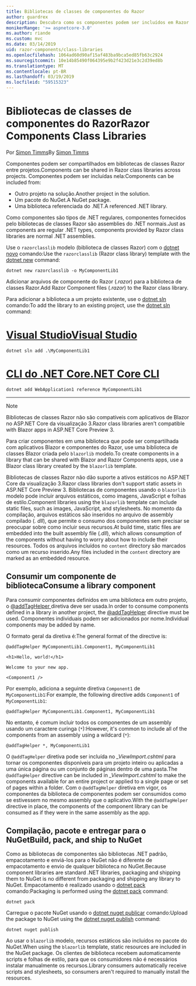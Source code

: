 ```yaml
---
title: Bibliotecas de classes de componentes do Razor
author: guardrex
description: Descubra como os componentes podem ser incluídos em Razor componentes aplicativos de uma biblioteca de componentes externos.
monikerRange: '>= aspnetcore-3.0'
ms.author: riande
ms.custom: mvc
ms.date: 03/14/2019
uid: razor-components/class-libraries
ms.openlocfilehash: 1064ad60d90af15af483ba9bca5ed85fb63c2924
ms.sourcegitcommit: 10e14b85490f064395e9b2f423d21e3c2d39ed8b
ms.translationtype: MT
ms.contentlocale: pt-BR
ms.lasthandoff: 03/19/2019
ms.locfileid: "59515323"
---
```

# <a name="razor-components-class-libraries"></a><span data-ttu-id="5aba6-103">Bibliotecas de classes de componentes do Razor</span><span class="sxs-lookup"><span data-stu-id="5aba6-103">Razor Components Class Libraries</span></span>

<span data-ttu-id="5aba6-104">Por [Simon Timms](https://github.com/stimms)</span><span class="sxs-lookup"><span data-stu-id="5aba6-104">By [Simon Timms](https://github.com/stimms)</span></span>

<span data-ttu-id="5aba6-105">Componentes podem ser compartilhados em bibliotecas de classes Razor entre projetos.</span><span class="sxs-lookup"><span data-stu-id="5aba6-105">Components can be shared in Razor class libraries across projects.</span></span> <span data-ttu-id="5aba6-106">Componentes podem ser incluídas nela:</span><span class="sxs-lookup"><span data-stu-id="5aba6-106">Components can be included from:</span></span>

* <span data-ttu-id="5aba6-107">Outro projeto na solução.</span><span class="sxs-lookup"><span data-stu-id="5aba6-107">Another project in the solution.</span></span>
* <span data-ttu-id="5aba6-108">Um pacote do NuGet.</span><span class="sxs-lookup"><span data-stu-id="5aba6-108">A NuGet package.</span></span>
* <span data-ttu-id="5aba6-109">Uma biblioteca referenciada do .NET.</span><span class="sxs-lookup"><span data-stu-id="5aba6-109">A referenced .NET library.</span></span>

<span data-ttu-id="5aba6-110">Como componentes são tipos de .NET regulares, componentes fornecidos pelo bibliotecas de classes Razor são assemblies do .NET normais.</span><span class="sxs-lookup"><span data-stu-id="5aba6-110">Just as components are regular .NET types, components provided by Razor class libraries are normal .NET assemblies.</span></span>

<span data-ttu-id="5aba6-111">Use o `razorclasslib` modelo (biblioteca de classes Razor) com o [dotnet novo](/dotnet/core/tools/dotnet-new) comando:</span><span class="sxs-lookup"><span data-stu-id="5aba6-111">Use the `razorclasslib` (Razor class library) template with the [dotnet new](/dotnet/core/tools/dotnet-new) command:</span></span>

```console
dotnet new razorclasslib -o MyComponentLib1
```

<span data-ttu-id="5aba6-112">Adicionar arquivos de componente do Razor (*.razor*) para a biblioteca de classes Razor.</span><span class="sxs-lookup"><span data-stu-id="5aba6-112">Add Razor Component files (*.razor*) to the Razor class library.</span></span>

<span data-ttu-id="5aba6-113">Para adicionar a biblioteca a um projeto existente, use o [dotnet sln](/dotnet/core/tools/dotnet-sln) comando:</span><span class="sxs-lookup"><span data-stu-id="5aba6-113">To add the library to an existing project, use the [dotnet sln](/dotnet/core/tools/dotnet-sln) command:</span></span>

# <a name="visual-studiotabvisual-studio"></a>[<span data-ttu-id="5aba6-114">Visual Studio</span><span class="sxs-lookup"><span data-stu-id="5aba6-114">Visual Studio</span></span>](#tab/visual-studio)

```console
dotnet sln add .\MyComponentLib1
```

# <a name="net-core-clitabnetcore-cli"></a>[<span data-ttu-id="5aba6-115">CLI do .NET Core</span><span class="sxs-lookup"><span data-stu-id="5aba6-115">.NET Core CLI</span></span>](#tab/netcore-cli)

```console
dotnet add WebApplication1 reference MyComponentLib1
```

---

> [!NOTE]
> <span data-ttu-id="5aba6-116">Bibliotecas de classes Razor não são compatíveis com aplicativos de Blazor no ASP.NET Core da visualização 3.</span><span class="sxs-lookup"><span data-stu-id="5aba6-116">Razor class libraries aren't compatible with Blazor apps in ASP.NET Core Preview 3.</span></span>
>
> <span data-ttu-id="5aba6-117">Para criar componentes em uma biblioteca que pode ser compartilhada com aplicativos Blazor e componentes do Razor, use uma biblioteca de classes Blazor criada pelo `blazorlib` modelo.</span><span class="sxs-lookup"><span data-stu-id="5aba6-117">To create components in a library that can be shared with Blazor and Razor Components apps, use a Blazor class library created by the `blazorlib` template.</span></span>
>
> <span data-ttu-id="5aba6-118">Bibliotecas de classes Razor não dão suporte a ativos estáticos no ASP.NET Core da visualização 3.</span><span class="sxs-lookup"><span data-stu-id="5aba6-118">Razor class libraries don't support static assets in ASP.NET Core Preview 3.</span></span> <span data-ttu-id="5aba6-119">Bibliotecas de componentes usando o `blazorlib` modelo pode incluir arquivos estáticos, como imagens, JavaScript e folhas de estilo.</span><span class="sxs-lookup"><span data-stu-id="5aba6-119">Component libraries using the `blazorlib` template can include static files, such as images, JavaScript, and stylesheets.</span></span> <span data-ttu-id="5aba6-120">No momento da compilação, arquivos estáticos são inseridos no arquivo de assembly compilado (*. dll*), que permite o consumo dos componentes sem precisar se preocupar sobre como incluir seus recursos.</span><span class="sxs-lookup"><span data-stu-id="5aba6-120">At build time, static files are embedded into the built assembly file (*.dll*), which allows consumption of the components without having to worry about how to include their resources.</span></span> <span data-ttu-id="5aba6-121">Todos os arquivos incluídos no `content` directory são marcados como um recurso inserido.</span><span class="sxs-lookup"><span data-stu-id="5aba6-121">Any files included in the `content` directory are marked as an embedded resource.</span></span>

## <a name="consume-a-library-component"></a><span data-ttu-id="5aba6-122">Consumir um componente de biblioteca</span><span class="sxs-lookup"><span data-stu-id="5aba6-122">Consume a library component</span></span>

<span data-ttu-id="5aba6-123">Para consumir componentes definidos em uma biblioteca em outro projeto, o [ @addTagHelper ](xref:mvc/views/tag-helpers/intro#add-helper-label) diretiva deve ser usada.</span><span class="sxs-lookup"><span data-stu-id="5aba6-123">In order to consume components defined in a library in another project, the [@addTagHelper](xref:mvc/views/tag-helpers/intro#add-helper-label) directive must be used.</span></span> <span data-ttu-id="5aba6-124">Componentes individuais podem ser adicionados por nome.</span><span class="sxs-lookup"><span data-stu-id="5aba6-124">Individual components may be added by name.</span></span>

<span data-ttu-id="5aba6-125">O formato geral da diretiva é:</span><span class="sxs-lookup"><span data-stu-id="5aba6-125">The general format of the directive is:</span></span>

```cshtml
@addTagHelper MyComponentLib1.Component1, MyComponentLib1

<h1>Hello, world!</h1>

Welcome to your new app.

<Component1 />
```

<span data-ttu-id="5aba6-126">Por exemplo, adiciona a seguinte diretiva `Component1` de `MyComponentLib1`:</span><span class="sxs-lookup"><span data-stu-id="5aba6-126">For example, the following directive adds `Component1` of `MyComponentLib1`:</span></span>

```cshtml
@addTagHelper MyComponentLib1.Component1, MyComponentLib1
```

<span data-ttu-id="5aba6-127">No entanto, é comum incluir todos os componentes de um assembly usando um caractere curinga (`*`):</span><span class="sxs-lookup"><span data-stu-id="5aba6-127">However, it's common to include all of the components from an assembly using a wildcard (`*`):</span></span>

```cshtml
@addTagHelper *, MyComponentLib1
```

<span data-ttu-id="5aba6-128">O `@addTagHelper` diretiva pode ser incluída no *_ViewImport.cshtml* para tornar os componentes disponíveis para um projeto inteiro ou aplicadas a uma única página ou um conjunto de páginas dentro de uma pasta.</span><span class="sxs-lookup"><span data-stu-id="5aba6-128">The `@addTagHelper` directive can be included in *_ViewImport.cshtml* to make the components available for an entire project or applied to a single page or set of pages within a folder.</span></span> <span data-ttu-id="5aba6-129">Com o `@addTagHelper` diretiva em vigor, os componentes da biblioteca de componentes podem ser consumidos como se estivessem no mesmo assembly que o aplicativo.</span><span class="sxs-lookup"><span data-stu-id="5aba6-129">With the `@addTagHelper` directive in place, the components of the component library can be consumed as if they were in the same assembly as the app.</span></span>

## <a name="build-pack-and-ship-to-nuget"></a><span data-ttu-id="5aba6-130">Compilação, pacote e entregar para o NuGet</span><span class="sxs-lookup"><span data-stu-id="5aba6-130">Build, pack, and ship to NuGet</span></span>

<span data-ttu-id="5aba6-131">Como as bibliotecas de componentes são bibliotecas .NET padrão, empacotamento e enviá-los para o NuGet não é diferente de empacotamento e envio de qualquer biblioteca no NuGet.</span><span class="sxs-lookup"><span data-stu-id="5aba6-131">Because component libraries are standard .NET libraries, packaging and shipping them to NuGet is no different from packaging and shipping any library to NuGet.</span></span> <span data-ttu-id="5aba6-132">Empacotamento é realizado usando o [dotnet pack](/dotnet/core/tools/dotnet-pack) comando:</span><span class="sxs-lookup"><span data-stu-id="5aba6-132">Packaging is performed using the [dotnet pack](/dotnet/core/tools/dotnet-pack) command:</span></span>

```console
dotnet pack
```

<span data-ttu-id="5aba6-133">Carregue o pacote NuGet usando o [dotnet nuget publicar](/dotnet/core/tools/dotnet-nuget-push) comando:</span><span class="sxs-lookup"><span data-stu-id="5aba6-133">Upload the package to NuGet using the [dotnet nuget publish](/dotnet/core/tools/dotnet-nuget-push) command:</span></span>

```console
dotnet nuget publish
```

<span data-ttu-id="5aba6-134">Ao usar o `blazorlib` modelo, recursos estáticos são incluídos no pacote do NuGet.</span><span class="sxs-lookup"><span data-stu-id="5aba6-134">When using the `blazorlib` template, static resources are included in the NuGet package.</span></span> <span data-ttu-id="5aba6-135">Os clientes de biblioteca recebem automaticamente scripts e folhas de estilo, para que os consumidores não é necessários instalar manualmente os recursos.</span><span class="sxs-lookup"><span data-stu-id="5aba6-135">Library consumers automatically receive scripts and stylesheets, so consumers aren't required to manually install the resources.</span></span>
